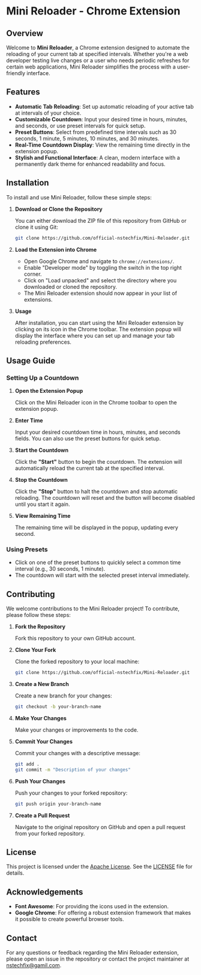 # Mini Reloader - Chrome Extension

## Overview

Welcome to **Mini Reloader**, a Chrome extension designed to automate the reloading of your current tab at specified intervals. Whether you're a web developer testing live changes or a user who needs periodic refreshes for certain web applications, Mini Reloader simplifies the process with a user-friendly interface.

## Features

- **Automatic Tab Reloading**: Set up automatic reloading of your active tab at intervals of your choice.
- **Customizable Countdown**: Input your desired time in hours, minutes, and seconds, or use preset intervals for quick setup.
- **Preset Buttons**: Select from predefined time intervals such as 30 seconds, 1 minute, 5 minutes, 10 minutes, and 30 minutes.
- **Real-Time Countdown Display**: View the remaining time directly in the extension popup.
- **Stylish and Functional Interface**: A clean, modern interface with a permanently dark theme for enhanced readability and focus.

## Installation

To install and use Mini Reloader, follow these simple steps:

1. **Download or Clone the Repository**

   You can either download the ZIP file of this repository from GitHub or clone it using Git:

   ```bash
   git clone https://github.com/official-nstechfix/Mini-Reloader.git
   ```

2. **Load the Extension into Chrome**

   - Open Google Chrome and navigate to `chrome://extensions/`.
   - Enable "Developer mode" by toggling the switch in the top right corner.
   - Click on "Load unpacked" and select the directory where you downloaded or cloned the repository.
   - The Mini Reloader extension should now appear in your list of extensions.

3. **Usage**

   After installation, you can start using the Mini Reloader extension by clicking on its icon in the Chrome toolbar. The extension popup will display the interface where you can set up and manage your tab reloading preferences.

## Usage Guide

### Setting Up a Countdown

1. **Open the Extension Popup**

   Click on the Mini Reloader icon in the Chrome toolbar to open the extension popup.

2. **Enter Time**

   Input your desired countdown time in hours, minutes, and seconds fields. You can also use the preset buttons for quick setup.

3. **Start the Countdown**

   Click the **"Start"** button to begin the countdown. The extension will automatically reload the current tab at the specified interval.

4. **Stop the Countdown**

   Click the **"Stop"** button to halt the countdown and stop automatic reloading. The countdown will reset and the button will become disabled until you start it again.

5. **View Remaining Time**

   The remaining time will be displayed in the popup, updating every second.

### Using Presets

- Click on one of the preset buttons to quickly select a common time interval (e.g., 30 seconds, 1 minute).
- The countdown will start with the selected preset interval immediately.

## Contributing

We welcome contributions to the Mini Reloader project! To contribute, please follow these steps:

1. **Fork the Repository**

   Fork this repository to your own GitHub account.

2. **Clone Your Fork**

   Clone the forked repository to your local machine:

   ```bash
   git clone https://github.com/official-nstechfix/Mini-Reloader.git
   ```

3. **Create a New Branch**

   Create a new branch for your changes:

   ```bash
   git checkout -b your-branch-name
   ```

4. **Make Your Changes**

   Make your changes or improvements to the code.

5. **Commit Your Changes**

   Commit your changes with a descriptive message:

   ```bash
   git add .
   git commit -m "Description of your changes"
   ```

6. **Push Your Changes**

   Push your changes to your forked repository:

   ```bash
   git push origin your-branch-name
   ```

7. **Create a Pull Request**

   Navigate to the original repository on GitHub and open a pull request from your forked repository.

## License

This project is licensed under the [Apache License](https://github.com/official-nstechfix/Mini-Reloader/blob/main/LISENCE.md). See the [LICENSE](https://github.com/official-nstechfix/Mini-Reloader/blob/main/LISENCE.md) file for details.

## Acknowledgements

- **Font Awesome**: For providing the icons used in the extension.
- **Google Chrome**: For offering a robust extension framework that makes it possible to create powerful browser tools.

## Contact

For any questions or feedback regarding the Mini Reloader extension, please open an issue in the repository or contact the project maintainer at [nstechfix@gamil.com](nstechfix@gmail.com).

